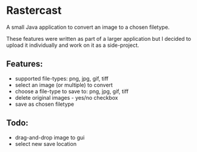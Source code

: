 # Rastercast
A small Java application to convert an image to a chosen filetype.

These features were written as part of a larger application but I decided to upload it individually and work on it as a side-project.

## Features:
- supported file-types: png, jpg, gif, tiff
- select an image (or multiple) to convert
- choose a file-type to save to: png, jpg, gif, tiff
- delete original images - yes/no checkbox
- save as chosen filetype

## Todo:
- drag-and-drop image to gui
- select new save location
